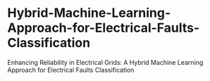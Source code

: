 # Hybrid-Machine-Learning-Approach-for-Electrical-Faults-Classification
Enhancing Reliability in Electrical Grids: A Hybrid Machine Learning Approach for Electrical Faults Classification
